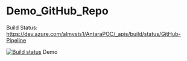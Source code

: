 # Demo_GitHub_Repo


Build Status:
https://dev.azure.com/almvsts1/AntaraPOC/_apis/build/status/GitHub-Pipeline



[![Build status](https://dev.azure.com/almvsts1/AntaraPOC/_apis/build/status/GitHub-Pipeline)](https://dev.azure.com/almvsts1/AntaraPOC/_build/latest?definitionId=350)
Demo

